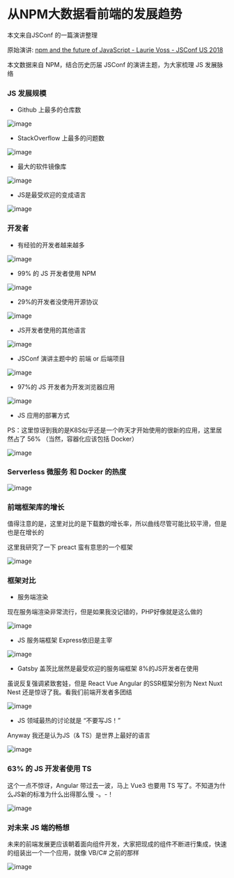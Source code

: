 # 从NPM大数据看前端的发展趋势

本文来自JSConf 的一篇演讲整理

原始演讲: [npm and the future of JavaScript - Laurie Voss - JSConf US 2018](https://www.youtube.com/watch?v=mSQh0gcDXkc&list=PL37ZVnwpeshGGVeMxXxCxjQZBJq5bqM7b&index=10)

本文数据来自 NPM，结合历史历届 JSConf 的演讲主题，为大家梳理 JS 发展脉络

### JS 发展规模

- Github 上最多的仓库数

![image](http://note.youdao.com/yws/res/21751/WEBRESOURCE8f045c7d0857a57ff1a2939366419b2e)

- StackOverflow 上最多的问题数

![image](http://note.youdao.com/yws/res/21753/WEBRESOURCE27fe41b2b4a0e07663216e91ea5d015b)

- 最大的软件镜像库

![image](http://note.youdao.com/yws/res/21755/WEBRESOURCE5fe521bef4226ef0f42be99317cf0980)

- JS是最受欢迎的变成语言

![image](http://note.youdao.com/yws/res/21757/WEBRESOURCEc06e8e782c69cf176e9e082e2de3b044)

### 开发者

- 有经验的开发者越来越多

![image](http://note.youdao.com/yws/res/21759/WEBRESOURCEec75f6e7f14283fa53bb71ba3e45c4f7)

- 99% 的 JS 开发者使用 NPM

![image](http://note.youdao.com/yws/res/21761/WEBRESOURCE06f3d9ecc000c782b32fd096ffaa2c22)

- 29%的开发者没使用开源协议

![image](http://note.youdao.com/yws/res/21763/WEBRESOURCE16f5b9744ea8eecd6eb74a3d945a9b27)

- JS开发者使用的其他语言

![image](http://note.youdao.com/yws/res/21765/WEBRESOURCE7962963ba9e891135d971727751df6f7)

- JSConf 演讲主题中的 前端 or 后端项目

![image](http://note.youdao.com/yws/res/21767/WEBRESOURCE852bd92c93b64602485df27c29f0c15c)

- 97%的 JS 开发者为开发浏览器应用

![image](http://note.youdao.com/yws/res/21769/WEBRESOURCE215a6b27ff57f67c37bd59267dac3bdc)

- JS 应用的部署方式

PS：这里惊讶到我的是K8S似乎还是一个昨天才开始使用的很新的应用，这里居然占了 56% （当然，容器化应该包括 Docker）

![image](http://note.youdao.com/yws/res/21771/WEBRESOURCEbea3ac951eb62228745f5eef3414ca11)

### Serverless 微服务 和 Docker 的热度

![image](http://note.youdao.com/yws/res/21773/WEBRESOURCEe871c9dabdd9803fd29b97670ea9bd75)

### 前端框架库的增长

值得注意的是，这里对比的是下载数的增长率，所以曲线尽管可能比较平滑，但是也是在增长的

这里我研究了一下 preact 蛮有意思的一个框架

![image](http://note.youdao.com/yws/res/21775/WEBRESOURCEf59d8efb6c69e3c72513cf974d56b712)


### 框架对比

- 服务端渲染

现在服务端渲染非常流行，但是如果我没记错的，PHP好像就是这么做的 

![image](http://note.youdao.com/yws/res/21777/WEBRESOURCE062616f5482182ee00b6d1331f31f346)

- JS 服务端框架 Express依旧是主宰

![image](http://note.youdao.com/yws/res/21779/WEBRESOURCEe36d3be9a27bba382e0cc94f9e85d160)

- Gatsby 盖茨比居然是最受欢迎的服务端框架 8%的JS开发者在使用

虽说反复强调紧致套娃，但是 React Vue Angular 的SSR框架分别为 Next Nuxt Nest 还是惊讶了我。看我们前端开发者多团结

![image](http://note.youdao.com/yws/res/21781/WEBRESOURCE7f0481023c7b212904e0aa84849c7a86)

- JS 领域最热的讨论就是 “不要写JS！”

Anyway 我还是认为JS（& TS）是世界上最好的语言

![image](http://note.youdao.com/yws/res/21786/WEBRESOURCEb5e66b723e0d52f60f8a5fefadde67b2)

### 63% 的 JS 开发者使用 TS

这个一点不惊讶，Angular 带过去一波，马上 Vue3 也要用 TS 写了。不知道为什么JS新的标准为什么出得那么慢 -。-！

![image](http://note.youdao.com/yws/res/21788/WEBRESOURCEa11b2ef78f229a5c4dea8f1bddda4402)

### 对未来 JS 端的畅想

未来的前端发展更应该朝着面向组件开发，大家把现成的组件不断进行集成，快速的组装出一个一个应用，就像 VB/C# 之前的那样

![image](http://note.youdao.com/yws/res/21812/WEBRESOURCE7ea66231d4e80c3c7ba0235330d009d3)

